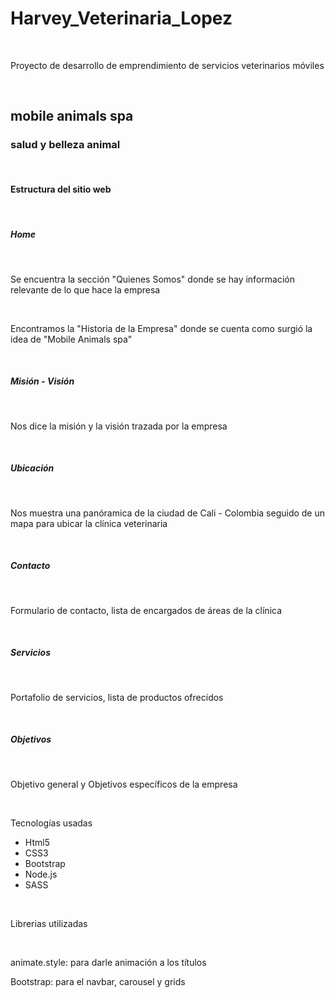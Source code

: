 <h1> Harvey_Veterinaria_Lopez</h1>
<br>
<p>Proyecto de desarrollo de emprendimiento de servicios veterinarios móviles</p>
<br>
<h2> mobile animals spa</h2>
<h3> salud y belleza animal</h3>
<br>
<h4> Estructura del sitio web</h4>
<br>
<h5>Home</h5>
<br>
<p>Se encuentra la sección "Quienes Somos" donde se hay información relevante de lo que hace la empresa</p>
<br>
<p>Encontramos la "Historia de la Empresa" donde se cuenta como surgió la idea de "Mobile Animals spa"</p>
<br>
<h5>Misión - Visión</h5>
<br>
<p> Nos dice la misión y la visión trazada por la empresa</p>
<br>
<h5>Ubicación</h5>
<br>
<p>Nos muestra una panóramica de la ciudad de Cali - Colombia seguido de un mapa para ubicar la clínica veterinaria</p>
<br>
<h5>Contacto</h5>
<br>
<p>Formulario de contacto, lista de encargados de áreas de la clínica</p>
<br>
<h5>Servicios</h5>
<br>
<p>Portafolio de servicios, lista de productos ofrecidos</p>
<br>
<h5>Objetivos</h5>
<br>
<p>Objetivo general y Objetivos específicos de la empresa</p>
<br>
<p>Tecnologías usadas</p>
<ul>
<li>Html5</li>
<li>CSS3</li>
<li>Bootstrap</li>
<li>Node.js</li>
<li>SASS</li>
</ul>
<br>
<p>Librerias utilizadas</p>
<br>
<p>animate.style: para darle animación a los títulos</p>
<p>Bootstrap: para el navbar, carousel y grids<p>